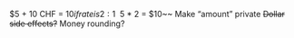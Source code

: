 $5 + 10 CHF = $10 if rate is 2:1
~~$5 * 2 = $10~~
Make “amount” private
~~Dollar side effects?~~
Money rounding?
